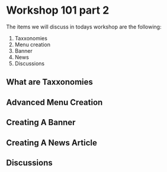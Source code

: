 # Workshop 101 part 2
The items we will discuss in todays workshop are the following:

1. Taxxonomies
2. Menu creation
3. Banner
4. News
5. Discussions

## What are Taxxonomies

## Advanced Menu Creation

## Creating A Banner

## Creating A News Article

## Discussions